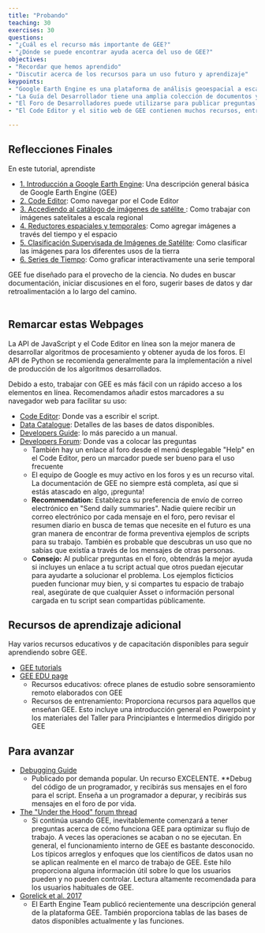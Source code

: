 ```yaml
---
title: "Probando"
teaching: 30
exercises: 30
questions:
- "¿Cuál es el recurso más importante de GEE?"
- "¿Dónde se puede encontrar ayuda acerca del uso de GEE?"
objectives:
- "Recordar que hemos aprendido"
- "Discutir acerca de los recursos para un uso futuro y aprendizaje"
keypoints:
- "Google Earth Engine es una plataforma de análisis geoespacial a escala planetaria."
- "La Guía del Desarrollador tiene una amplia colección de documentos y scripts de ejemplo."
- "El Foro de Desarrolladores puede utilizarse para publicar preguntas o responder a preguntas sobre scripts de GEE."
- "El Code Editor y el sitio web de GEE contienen muchos recursos, entre ellos el catálogo de datos, la documentación de scripts y lugares para la retroalimentación de los usuarios."

---
```


## Reflecciones Finales

En este tutorial, aprendiste
- [1. Introducción a Google Earth Engine](https://hasencios.github.io/GEE_BASICO_SENAMHI/01-introduction/): Una descripción general básica de Google Earth Engine (GEE)
- [2. Code Editor](https://hasencios.github.io/GEE_BASICO_SENAMHI/02-code-editor/): Como navegar por el Code Editor
- [3. Accediendo al catálogo de imágenes de satélite
](https://hasencios.github.io/GEE_BASICO_SENAMHI/03-load-imagery/): Como trabajar con imágenes satelitales a escala regional
- [4. Reductores espaciales y temporales](https://hasencios.github.io/GEE_BASICO_SENAMHI/04-reducers/): Como agregar imágenes a través del tiempo y el espacio
- [5. Clasificación Supervisada de Imágenes de Satélite](https://hasencios.github.io/GEE_BASICO_SENAMHI/05-classify-imagery/): Como clasificar las imágenes para los diferentes usos de la tierra
- [6. Series de Tiempo](https://hasencios.github.io/GEE_BASICO_SENAMHI/06-time-series/): Como graficar interactivamente una serie temporal

GEE fue diseñado para el provecho de la ciencia. No dudes en buscar documentación, iniciar discusiones en el foro, sugerir bases de datos y dar retroalimentación a lo largo del camino.
<br>
<br>

## Remarcar estas Webpages
La API de JavaScript y el Code Editor en línea son la mejor manera de desarrollar algoritmos de procesamiento y obtener ayuda de los foros. El API de Python se recomienda generalmente para la implementación a nivel de producción de los algoritmos desarrollados.

Debido a esto, trabajar con GEE es más fácil con un rápido acceso a los elementos en línea. Recomendamos añadir estos marcadores a su navegador web para facilitar su uso:

- [Code Editor](https://code.earthengine.google.com/): Donde vas a escribir el script.
- [Data Catalogue](https://code.earthengine.google.com/datasets/): Detalles de las bases de datos disponibles.
- [Developers Guide](https://developers.google.com/earth-engine/): lo más parecido a un manual.
- [Developers Forum](https://groups.google.com/forum/?fromgroups#!forum/google-earth-engine-developers): Donde vas a colocar las preguntas
  - También hay un enlace al foro desde el menú desplegable "Help" en el Code Editor, pero un marcador puede ser bueno para el uso frecuente
  - El equipo de Google es muy activo en los foros y es un recurso vital. La documentación de GEE no siempre está completa, así que si estás atascado en algo, ¡pregunta!
  - **Recommendation:** Establezca su preferencia de envío de correo electrónico en "Send daily summaries". Nadie quiere recibir un correo electrónico por cada mensaje en el foro, pero revisar el resumen diario en busca de temas que necesite en el futuro es una gran manera de encontrar de forma preventiva ejemplos de scripts para su trabajo. También es probable que descubras un uso que no sabías que existía a través de los mensajes de otras personas.
  - **Consejo:** Al publicar preguntas en el foro, obtendrás la mejor ayuda si incluyes un enlace a tu script actual que otros puedan ejecutar para ayudarte a solucionar el problema. Los ejemplos ficticios pueden funcionar muy bien, y si compartes tu espacio de trabajo real, asegúrate de que cualquier Asset o información personal cargada en tu script sean compartidas públicamente.

## Recursos de aprendizaje adicional
Hay varios recursos educativos y de capacitación disponibles para seguir aprendiendo sobre GEE.

- [GEE tutorials](https://developers.google.com/earth-engine/tutorials)
- [GEE EDU page](https://developers.google.com/earth-engine/edu)
  - Recursos educativos: ofrece planes de estudio sobre sensoramiento remoto elaborados con GEE
  - Recursos de entrenamiento: Proporciona recursos para aquellos que enseñan GEE. Esto incluye una introducción general en Powerpoint y los materiales del Taller para Principiantes e Intermedios dirigido por GEE

## Para avanzar
- [Debugging Guide](https://developers.google.com/earth-engine/debugging)
  - Publicado por demanda popular. Un recurso EXCELENTE. **Debug del código de un programador, y recibirás sus mensajes en el foro para el script. Enseña a un programador a depurar, y recibirás sus mensajes en el foro de por vida.
 - [The "Under the Hood" forum thread](https://groups.google.com/forum/#!searchin/google-earth-engine-developers/benefits$20of$20python%7Csort:relevance/google-earth-engine-developers/LWHTFSH9FRk/NGxiEQ5KEQAJ)
   - Si continúa usando GEE, inevitablemente comenzará a tener preguntas acerca de cómo funciona GEE para optimizar su flujo de trabajo. A veces las operaciones se acaban o no se ejecutan. En general, el funcionamiento interno de GEE es bastante desconocido. Los típicos arreglos y enfoques que los científicos de datos usan no se aplican realmente en el marco de trabajo de GEE. Este hilo proporciona alguna información útil sobre lo que los usuarios pueden y no pueden controlar. Lectura altamente recomendada para los usuarios habituales de GEE.
- [Gorelick et al. 2017](http://www.sciencedirect.com/science/article/pii/S0034425717302900)
  - El Earth Engine Team publicó recientemente una descripción general de la plataforma GEE. También proporciona tablas de las bases de datos disponibles actualmente y las funciones.
